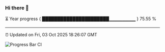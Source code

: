 ### Hi there 👋

⏳ Year progress { ██████████████████████▁▁▁▁▁▁▁▁ } 75.55 %

---

⏰ Updated on Fri, 03 Oct 2025 18:26:07 GMT

![Progress Bar CI](https://github.com/liununu/liununu/workflows/Progress%20Bar%20CI/badge.svg)
